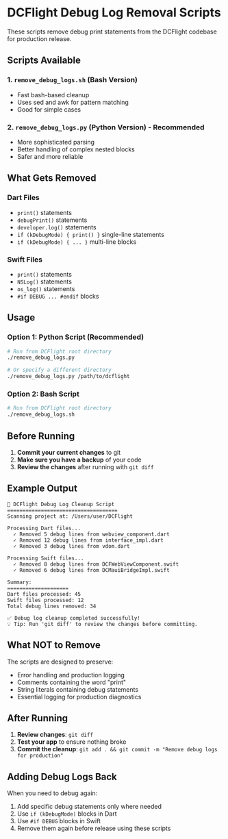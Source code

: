 # DCFlight Debug Log Removal Scripts

These scripts remove debug print statements from the DCFlight codebase for production release.

## Scripts Available

### 1. `remove_debug_logs.sh` (Bash Version)
- Fast bash-based cleanup
- Uses sed and awk for pattern matching
- Good for simple cases

### 2. `remove_debug_logs.py` (Python Version) - **Recommended**
- More sophisticated parsing
- Better handling of complex nested blocks
- Safer and more reliable

## What Gets Removed

### Dart Files
- `print()` statements
- `debugPrint()` statements
- `developer.log()` statements
- `if (kDebugMode) { print() }` single-line statements
- `if (kDebugMode) { ... }` multi-line blocks

### Swift Files
- `print()` statements
- `NSLog()` statements
- `os_log()` statements
- `#if DEBUG ... #endif` blocks

## Usage

### Option 1: Python Script (Recommended)
```bash
# Run from DCFlight root directory
./remove_debug_logs.py

# Or specify a different directory
./remove_debug_logs.py /path/to/dcflight
```

### Option 2: Bash Script
```bash
# Run from DCFlight root directory
./remove_debug_logs.sh
```

## Before Running

1. **Commit your current changes** to git
2. **Make sure you have a backup** of your code
3. **Review the changes** after running with `git diff`

## Example Output

```
🧹 DCFlight Debug Log Cleanup Script
====================================
Scanning project at: /Users/user/DCFlight

Processing Dart files...
  ✓ Removed 5 debug lines from webview_component.dart
  ✓ Removed 12 debug lines from interface_impl.dart
  ✓ Removed 3 debug lines from vdom.dart

Processing Swift files...
  ✓ Removed 8 debug lines from DCFWebViewComponent.swift
  ✓ Removed 6 debug lines from DCMauiBridgeImpl.swift

Summary:
====================
Dart files processed: 45
Swift files processed: 12
Total debug lines removed: 34

✅ Debug log cleanup completed successfully!
💡 Tip: Run 'git diff' to review the changes before committing.
```

## What NOT to Remove

The scripts are designed to preserve:
- Error handling and production logging
- Comments containing the word "print"
- String literals containing debug statements
- Essential logging for production diagnostics

## After Running

1. **Review changes**: `git diff`
2. **Test your app** to ensure nothing broke
3. **Commit the cleanup**: `git add . && git commit -m "Remove debug logs for production"`

## Adding Debug Logs Back

When you need to debug again:
1. Add specific debug statements only where needed
2. Use `if (kDebugMode)` blocks in Dart
3. Use `#if DEBUG` blocks in Swift
4. Remove them again before release using these scripts
